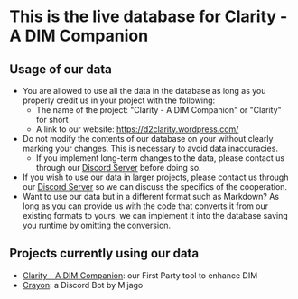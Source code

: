 # This is the live database for Clarity - A DIM Companion

## Usage of our data
- You are allowed to use all the data in the database as long as you properly credit us in your project with the following:
  - The name of the project: "Clarity - A DIM Companion" or "Clarity" for short
  - A link to our website: https://d2clarity.wordpress.com/
- Do not modify the contents of our database on your without clearly marking your changes. This is necessary to avoid data inaccuracies.
  - If you implement long-term changes to the data, please contact us through our [Discord Server](https://d2clarity.page.link/discord) before doing so.
- If you wish to use our data in larger projects, please contact us through our [Discord Server](https://d2clarity.page.link/discord) so we can discuss the specifics of the cooperation.
- Want to use our data but in a different format such as Markdown? As long as you can provide us with the code that converts it from our existing formats to yours, we can implement it into the database saving you runtime by omitting the conversion.

## Projects currently using our data
- [Clarity - A DIM Companion](https://d2clarity.wordpress.com): our First Party tool to enhance DIM
- [Crayon](https://mijago.github.io/Crayon): a Discord Bot by Mijago
